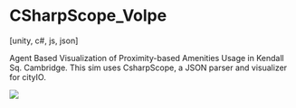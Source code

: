 # CSharpScope_Volpe
[unity, c#, js, json]

Agent Based Visualization of Proximity-based Amenities Usage in Kendall Sq. Cambridge.
This sim uses CsharpScope, a JSON parser and visualizer for cityIO.  


![](https://github.com/RELNO/KendallAgents/raw/master/ABVgif.gif)

